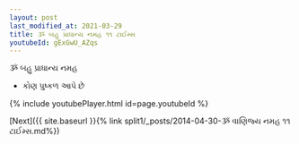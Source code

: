```yaml
---
layout: post
last_modified_at: 2021-03-29
title: ૐ બહુ પ્રાધાન્ય નમહ ૧૧ ટાઈમ્સ
youtubeId: gExGwU_AZqs
---
```

 
 
 ૐ બહુ પ્રાધાન્ય નમહ  
 
 -  કોણ પુષ્કળ આપે છે 
 
  
 
  
 
 
 
 
 
 


{% include youtubePlayer.html id=page.youtubeId %}
 
[Next]({{ site.baseurl }}{% link  split1/_posts/2014-04-30-ૐ વાણિજ્ય નમહ ૧૧ ટાઈમ્સ.md%})
 
